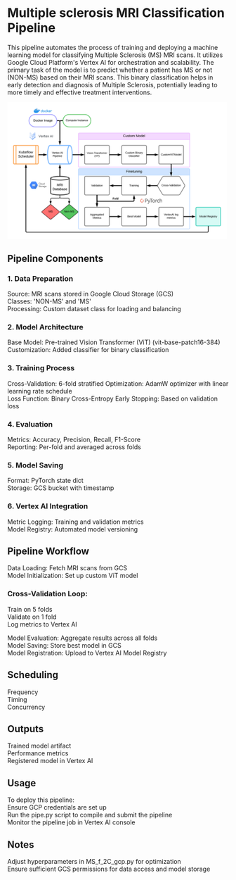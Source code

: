# Multiple sclerosis MRI Classification Pipeline

This pipeline automates the process of training and deploying a machine learning model for classifying Multiple Sclerosis (MS) MRI scans. It utilizes Google Cloud Platform's Vertex AI for orchestration and scalability. The primary task of the model is to predict whether a patient has MS or not (NON-MS) based on their MRI scans. This binary classification helps in early detection and diagnosis of Multiple Sclerosis, potentially leading to more timely and effective treatment interventions.

<img src="gcp_ms_mri_pipe_flow.png" width="500">

## Pipeline Components

### 1. Data Preparation
Source: MRI scans stored in Google Cloud Storage (GCS)   
Classes: 'NON-MS' and 'MS'   
Processing: Custom dataset class for loading and balancing   

### 2. Model Architecture
Base Model: Pre-trained Vision Transformer (ViT) (vit-base-patch16-384)  
Customization: Added classifier for binary classification   
   
### 3. Training Process
Cross-Validation: 6-fold stratified
Optimization: AdamW optimizer with linear learning rate schedule   
Loss Function: Binary Cross-Entropy
Early Stopping: Based on validation loss   

### 4. Evaluation
Metrics: Accuracy, Precision, Recall, F1-Score   
Reporting: Per-fold and averaged across folds   

### 5. Model Saving
Format: PyTorch state dict   
Storage: GCS bucket with timestamp   

### 6. Vertex AI Integration  
Metric Logging: Training and validation metrics   
Model Registry: Automated model versioning   

## Pipeline Workflow
Data Loading: Fetch MRI scans from GCS   
Model Initialization: Set up custom ViT model   
### Cross-Validation Loop:   
Train on 5 folds   
Validate on 1 fold   
Log metrics to Vertex AI   
   
Model Evaluation: Aggregate results across all folds   
Model Saving: Store best model in GCS   
Model Registration: Upload to Vertex AI Model Registry   

## Scheduling
Frequency   
Timing   
Concurrency   

## Outputs
Trained model artifact   
Performance metrics   
Registered model in Vertex AI   

## Usage
To deploy this pipeline:   
Ensure GCP credentials are set up   
Run the pipe.py script to compile and submit the pipeline   
Monitor the pipeline job in Vertex AI console   

## Notes
Adjust hyperparameters in MS_f_2C_gcp.py for optimization   
Ensure sufficient GCS permissions for data access and model storage   
 
